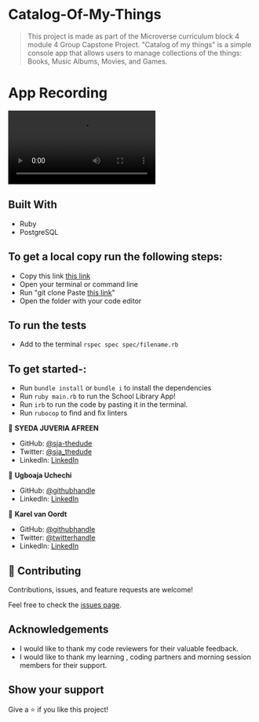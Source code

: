# Catalog-Of-My-Things

> This project is made as part of the Microverse curriculum block 4 module 4 Group Capstone Project. "Catalog of my things" is a simple console app that allows users to manage collections of the things: Books, Music Albums, Movies, and Games.

# App Recording

![Home](/project.mov)

## Built With

- Ruby
- PostgreSQL

## To get a local copy run the following steps:

- Copy this link [this link](https://github.com/sja-thedude/Catalog-Of-My-Things-Ruby-Group-Capstone)
- Open your terminal or command line
- Run "git clone Paste [this link](https://github.com/sja-thedude/Catalog-Of-My-Things-Ruby-Group-Capstone)"
- Open the folder with your code editor

## To run the tests
- Add to the terminal `rspec spec spec/filename.rb`

## To get started-:

- Run `bundle install` or `bundle i` to install the dependencies
- Run `ruby main.rb` to run the School Library App!
- Run `irb` to run the code by pasting it in the terminal.
- Run `rubocop` to find and fix linters

👤 **SYEDA JUVERIA AFREEN**

- GitHub: [@sja-thedude](https://github.com/sja-thedude)
- Twitter: [@sja_thedude](https://twitter.com/sja_thedude)
- LinkedIn: [LinkedIn](https://www.linkedin.com/in/sja-thedude/)

👤 **Ugboaja Uchechi**

- GitHub: [@githubhandle](https://github.com/Ugboaja-Uchechi)
- LinkedIn: [LinkedIn](https://www.linkedin.com/in/stephanie-ugboaja-930a2a216/)

👤 **Karel van Oordt**

- GitHub: [@githubhandle](https://github.com/karelvanoordt)
- Twitter: [@twitterhandle](https://twitter.com/karelvanoordt)
- LinkedIn: [LinkedIn](https://linkedin.com/in/karelvanoordt)

## 🤝 Contributing

Contributions, issues, and feature requests are welcome!

Feel free to check the [issues page](https://github.com/sja-thedude/Catalog-Of-My-Things-Ruby-Group-Capstone).

## Acknowledgements

- I would like to thank my code reviewers for their valuable feedback.
- I would like to thank my learning , coding partners and morning session members for their support.

## Show your support

Give a ⭐️ if you like this project!
